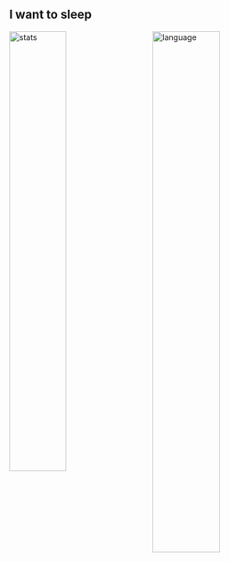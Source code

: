 ## I want to sleep 

<img alt="stats" align="left" width= "45%" src="https://github-readme-stats.vercel.app/api?username=deepfried00&hide=contribs,prs"/>
<img alt="language" align="right" width= "49%" src="https://github-readme-stats.vercel.app/api/top-langs/?username=deepfried00"/>
